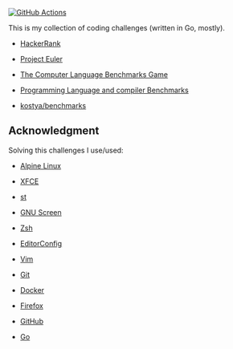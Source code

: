 [![GitHub Actions](https://github.com/ntrrg/challenges/workflows/Go/badge.svg)](https://github.com/ntrrg/challenges/actions?query=workflow:Go)

This is my collection of coding challenges (written in Go, mostly).

* [HackerRank](https://hackerrank.com)

* [Project Euler](https://projecteuler.net)

* [The Computer Language Benchmarks Game](https://benchmarksgame-team.pages.debian.net/benchmarksgame/index.html)

* [Programming Language and compiler Benchmarks](https://programming-language-benchmarks.vercel.app/)

* [kostya/benchmarks](https://github.com/kostya/benchmarks)

## Acknowledgment

Solving this challenges I use/used:

* [Alpine Linux](https://alpinelinux.org/)

* [XFCE](https://xfce.org/)

* [st](https://st.suckless.org/)

* [GNU Screen](https://www.gnu.org/software/screen)

* [Zsh](http://www.zsh.org/)

* [EditorConfig](http://editorconfig.org/)

* [Vim](https://www.vim.org/)

* [Git](https://git-scm.com/)

* [Docker](https://docker.com)

* [Firefox](https://www.mozilla.org/en-US/firefox/)

* [GitHub](https://github.com)

* [Go](https://go.dev/)
